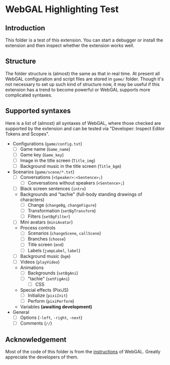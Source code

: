 # WebGAL Highlighting Test

## Introduction

This folder is a test of this extension. You can start a debugger or install the extension and then inspect whether the extension works well.

## Structure

The folder structure is (almost) the same as that in real time. At present all WebGAL configuration and script files are stored in `game/` folder. Though it's not necessary to set up such kind of structure now, it may be useful if this extension has a trend to become powerful or WebGAL supports more complicated syntaxes.

## Supported syntaxes

Here is a list of (almost) all syntaxes of WebGAL, where those checked are supported by the extension and can be tested via "Developer: Inspect Editor Tokens and Scopes".

- Configurations (`game/config.txt`)
  - [ ] Game name (`Game_name`)
  - [ ] Game key (`Game_key`)
  - [ ] Image in the title screen (`Title_img`)
  - [ ] Background music in the title screen (`Title_bgm`)
- Scenarios (`game/scene/*.txt`)
  - [ ] Conversations (`<Speaker>:<Sentence>;`)
    - [ ] Conversations without speakers (`<Sentence>;`)
  - [ ] Black screen sentences (`intro`)
  - Backgrounds and "tachie" (full-body standing drawings of characters)
    - [ ] Change (`changeBg`, `changeFigure`)
    - [ ] Transformation (`setBgTransform`)
    - [ ] Filters (`setBgFilter`)
  - [ ] Mini avatars (`miniAvatar`)
  - Process controls
    - [ ] Scenarios (`changeScene`, `callScene`)
    - [ ] Branches (`choose`)
    - [ ] Title screen (`end`)
    - [ ] Labels (`jumpLabel`, `label`)
  - [ ] Background music (`bgm`)
  - [ ] Videos (`playVideo`)
  - Animations
    - [ ] Backgrounds (`setBgAni`)
    - [ ] "tachie" (`setFigAni`)
      - [ ] CSS
  - Special effects (PixiJS)
    - [ ] Initialize (`pixiInit`)
    - [ ] Perform (`pixiPerform`)
  - Variables **(awaiting development)**
- General
  - [ ] Options (`-left`, `-right`, `-next`)
  - [ ] Comments (`//`)

## Acknowledgement

Most of the code of this folder is from the [instructions](https://docs.msfasr.com/guide) of WebGAL. Greatly appreciate the developers of them.